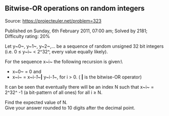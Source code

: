 Bitwise-OR operations on random integers
----------------------------------------

Source: https://projecteuler.net/problem=323

Published on Sunday, 6th February 2011, 07:00 am; Solved by 2181;
Difficulty rating: 20%

Let y~0~, y~1~, y~2~,... be a sequence of random unsigned 32 bit
integers\
 (i.e. 0 ≤ y~i~ \< 2^32^, every value equally likely).

For the sequence x~i~ the following recursion is given:\

-   x~0~ = 0 and
-   x~i~ = x~i-*1*~**|** y~i-*1*~, for i \> 0. ( **|** is the bitwise-OR
    operator)

It can be seen that eventually there will be an index N such that x~i~ =
2^32^ -1 (a bit-pattern of all ones) for all i ≥ N.

Find the expected value of N.\
 Give your answer rounded to 10 digits after the decimal point.
